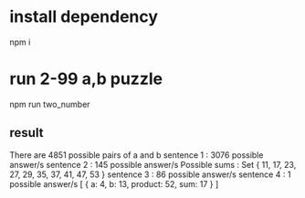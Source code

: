 # install dependency

npm i

# run 2-99 a,b puzzle

npm run two_number

## result

There are 4851 possible pairs of a and b
sentence 1 : 3076 possible answer/s
sentence 2 : 145 possible answer/s
Possible sums : Set { 11, 17, 23, 27, 29, 35, 37, 41, 47, 53 }
sentence 3 : 86 possible answer/s
sentence 4 : 1 possible answer/s
[ { a: 4, b: 13, product: 52, sum: 17 } ]
